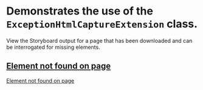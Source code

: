 # Demonstrates the use of the `ExceptionHtmlCaptureExtension` class.

View the Storyboard output for a page that has been downloaded and can be interrogated for missing elements.

## [Element not found on page](- "Forcing a element not found exception. So this failure is expected. Review the HTML screen capture. c:status=expectedToFail")
[Element not found on page](- "c:assertTrue=noSuchElementExtension()")